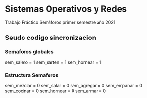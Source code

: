 # Sistemas Operativos y Redes
Trabajo Práctico Semáforos primer semestre año 2021

## Seudo codigo sincronizacion

### Semaforos globales
sem_salero = 1
sem_sarten = 1
sem_hornear = 1

### Estructura Semaforos
sem_mezclar = 0
sem_salar = 0
sem_agregar = 0
sem_empanar = 0
sem_cocinar = 0
sem_hornear = 0
sem_armar = 0



